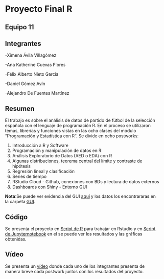 # Proyecto Final R

## Equipo 11

## Integrantes

-Ximena Ávila Villagómez

-Ana Katherine Cuevas Flores

-Félix Alberto Nieto García

-Daniel Gómez Avín

-Alejandro De Fuentes Martínez

## Resumen 

El trabajo es sobre el análisis de datos de partido de fútbol de la selección española con el lenguaje de programación R.  En el proceso se utilizaron temas, librerías y funciones vistas en las ocho clases del módulo “Programación y Estadística con R”. Se divide en ocho postworks:

1. Introducción a R y Software 
2. Programación y manipulación de datos en R 
3. Análisis Exploratorio de Datos (AED o EDA) con R
4. Algunas distribuciones, teorema central del límite y contraste de hipótesis
5. Regresión lineal y clasificación
6. Series de tiempo
7. RStudio Cloud - Github, conexiones con BDs y lectura de datos externos
8. Dashboards con Shiny - Entorno GUI

**Nota**:Se puede ver evidencia del GUI [aquí](https://github.com/Felix-07/Proyecto-Final-R/tree/main/Evidencia%20GUI) y los datos los encontrararas en la carpeta [GUI](https://github.com/Felix-07/Proyecto-Final-R/tree/main/GUI).

## Código
Se presenta el proyecto en [Script de R]( https://github.com/Felix-07/Proyecto-Final-R/blob/main/PostWork.R) para trabajar en Rstudio y en [Script de Jupyternotebook](https://github.com/Felix-07/Proyecto-Final-R/blob/main/PostWork.ipynb) en el se puede ver los resultados y las gráficas obtenidas.

## Vídeo

Se presenta un [vídeo](https://www.youtube.com/watch?v=-5GcefGOXy0) donde cada uno de los integrantes presenta de manera breve cada postwork juntos con los resultados del proyecto.
